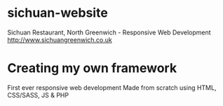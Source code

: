 # sichuan-website
Sichuan Restaurant, North Greenwich - Responsive Web Development
http://www.sichuangreenwich.co.uk
# 
# 
# Creating my own framework
First ever responsive web development 
Made from scratch using HTML, CSS/SASS, JS & PHP
